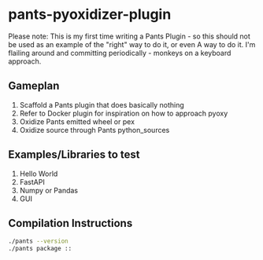 # pants-pyoxidizer-plugin

Please note: This is my first time writing a Pants Plugin - so this should not be used as an example of the "right" way to do it, or even A way to do it. I'm flailing around and committing periodically - monkeys on a keyboard approach.

## Gameplan

1. Scaffold a Pants plugin that does basically nothing
2. Refer to Docker plugin for inspiration on how to approach pyoxy
3. Oxidize Pants emitted wheel or pex
4. Oxidize source through Pants python_sources

## Examples/Libraries to test

1. Hello World 
2. FastAPI 
3. Numpy or Pandas
4. GUI

## Compilation Instructions

```bash
./pants --version
./pants package ::
```
